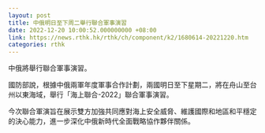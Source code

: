 ```yaml
---
layout: post
title: 中俄明日至下周二舉行聯合軍事演習
date: 2022-12-20 10:00:52.000000000 +08:00
link: https://news.rthk.hk/rthk/ch/component/k2/1680614-20221220.htm
categories: rthk
---
```


中俄將舉行聯合軍事演習。

國防部說，根據中俄兩軍年度軍事合作計劃，兩國明日至下星期二，將在舟山至台州以東海域，舉行「海上聯合-2022」聯合軍事演習。
 
今次聯合軍演旨在展示雙方加強共同應對海上安全威脅、維護國際和地區和平穩定的決心能力，進一步深化中俄新時代全面戰略協作夥伴關係。
